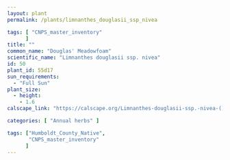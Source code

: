```yaml
---
layout: plant                                                              
permalink: /plants/limnanthes_douglasii_ssp_nivea

tags: [ "CNPS_master_inventory"
      ]
title: ""
common_name: "Douglas' Meadowfoam"
scientific_name: "Limnanthes douglasii ssp. nivea"
id: 50
plant_id: 55d17
sun_requirements:
  - "Full Sun"
plant_size:
  - height: 
    - 1.6
calscape_link: "https://calscape.org/Limnanthes-douglasii-ssp.-nivea-()"

categories: [ "Annual herbs" ]

tags: ["Humboldt_County_Native",
       "CNPS_master_inventory"
      ]
---
```


